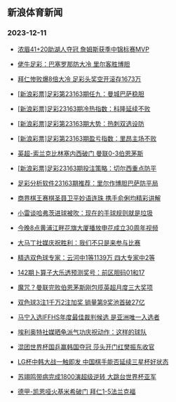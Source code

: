 ## 新浪体育新闻 
### 2023-12-11

+ [浓眉41+20助湖人夺冠 詹姆斯获季中锦标赛MVP](https://sports.sina.com.cn/basketball/nba/2023-12-10/doc-imzxperv5185876.shtml)

+ [佬牛足彩：巴塞罗那防大冷 里尔客胜博胆](https://sports.sina.com.cn/l/2023-12-10/doc-imzxntzz5406243.shtml)

+ [拜仁惨败爆8倍大冷 足彩头奖空开滚存1673万](https://sports.sina.com.cn/l/2023-12-10/doc-imzxnpuc5519743.shtml)

+ [[新浪彩票]足彩第23163期任九：曼城巴萨稳胆](https://sports.sina.com.cn/l/2023-12-10/doc-imzxnpue8909812.shtml)

+ [[新浪彩票]足彩23163期冷热指数：科隆延续不败](https://sports.sina.com.cn/l/2023-12-10/doc-imzxntzx8624625.shtml)

+ [[新浪彩票]足彩第23163期大势：热刺双选设防](https://sports.sina.com.cn/l/2023-12-10/doc-imzxnpue8909637.shtml)

+ [[新浪彩票]足彩第23163期盈亏指数：里昂主场不败](https://sports.sina.com.cn/l/2023-12-10/doc-imzxnpue8910305.shtml)

+ [英超-索兰克比林塞内西破门 曼联0-3伯恩茅斯](https://sports.sina.com.cn/g/pl/2023-12-10/doc-imzxnuaa8795443.shtml)

+ [[新浪彩票]足彩23163期投注策略：切尔西重点防平](https://sports.sina.com.cn/l/2023-12-10/doc-imzxnpue8909989.shtml)

+ [足彩分析软件23163期推荐：里尔作博胆巴萨防平局](https://sports.sina.com.cn/l/2023-12-10/doc-imzxnpuc5520017.shtml)

+ [商界棋王赛棋圣聂卫平妙语连珠 携手俞俐均精彩讲解](https://sports.sina.com.cn/go/2023-12-10/doc-imzxpkxx3039838.shtml)

+ [小雷谈哈弗茨进球被吹：现在的手球规则就是垃圾](https://sports.sina.com.cn/g/2023-12-10/doc-imzxprfw5317550.shtml)

+ [今晚8点黄浦江畔花旗大厦播放申花成立30周年视频](https://sports.sina.com.cn/china/j/2023-12-10/doc-imzxpert8429149.shtml)

+ [大马丁社媒庆祝胜利：我们不只是来参与比赛](https://sports.sina.com.cn/g/2023-12-10/doc-imzxprfs8372942.shtml)

+ [精选双色球专家：云河中1等1139万 四大专家中2等](https://sports.sina.com.cn/l/2023-12-10/doc-imzxntzx8640203.shtml)

+ [142期卜算子大乐透预测奖号：前区胆码01和17](https://sports.sina.com.cn/l/2023-12-10/doc-imzxnyiy8691916.shtml)

+ [魔咒？曼联完败伯恩茅斯刚包揽英超月度三大奖项](https://sports.sina.com.cn/g/2023-12-10/doc-imzxprfw5315792.shtml)

+ [双色球3注1千万2注加奖 销量第9奖池首破27亿](https://sports.sina.com.cn/l/2023-12-10/doc-imzxpzvs5108170.shtml)

+ [马宁入选IFFHS年度最佳裁判候选 是亚洲唯一入选者](https://sports.sina.com.cn/china/j/2023-12-10/doc-imzxperv5204602.shtml)

+ [埃利奥特社媒晒龟派气功庆祝动作：这样的球队](https://sports.sina.com.cn/g/2023-12-10/doc-imzxprfs8376699.shtml)

+ [混团世界杯国乒赢韩国夺冠 莎头开门红樊振东收官](https://sports.sina.com.cn/others/pingpang/2023-12-10/doc-imzxpvpw2003581.shtml)

+ [LG杯中韩大战一触即发 中国棋手能否延续三星杯好状态](https://sports.sina.com.cn/go/2023-12-10/doc-imzxpkxx3044038.shtml)

+ [苏翊鸣带病完成1800演超级逆转 大跳台世界杯亚军](https://sports.sina.com.cn/others/snowboarding/2023-12-10/doc-imzxperz3129471.shtml)

+ [德甲-凯恩哑火基米希破门 拜仁1-5法兰克福](https://sports.sina.com.cn/global/germany/2023-12-10/doc-imzxntzx8635783.shtml)

